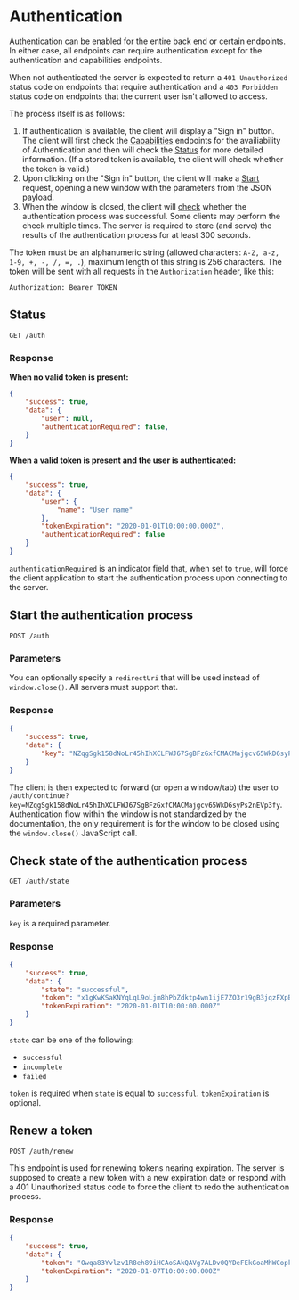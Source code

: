 # Authentication

Authentication can be enabled for the entire back end or certain endpoints. In either case, all endpoints can require authentication except for the authentication and capabilities endpoints.

When not authenticated the server is expected to return a `401 Unauthorized` status code on endpoints that require authentication and a `403 Forbidden` status code on endpoints that the current user isn't allowed to access.

The process itself is as follows:

1. If authentication is available, the client will display a "Sign in" button. The client will first check the [Capabilities](../Capabilities) endpoints for the availiability of Authentication and then will check the [Status](#status) for more detailed information. (If a stored token is available, the client will check whether the token is valid.)
2. Upon clicking on the "Sign in" button, the client will make a [Start](#start-the-authentication-process) request, opening a new window with the parameters from the JSON payload.
3. When the window is closed, the client will [check](#check-state-of-the-authentication-process) whether the authentication process was successful. Some clients may perform the check multiple times. The server is required to store (and serve) the results of the authentication process for at least 300 seconds.

The token must be an alphanumeric string (allowed characters: `A-Z, a-z, 1-9, +, -, /, =, .`), maximum length of this string is 256 characters. The token will be sent with all requests in the `Authorization` header, like this:

```
Authorization: Bearer TOKEN
```

## Status

```
GET /auth
```

### Response

**When no valid token is present:**

```json
{
    "success": true,
    "data": {
        "user": null,
        "authenticationRequired": false,
    }
}
```

**When a valid token is present and the user is authenticated:**

```json
{
    "success": true,
    "data": {
        "user": {
            "name": "User name"
        },
        "tokenExpiration": "2020-01-01T10:00:00.000Z",
        "authenticationRequired": false
    }
}
```

`authenticationRequired` is an indicator field that, when set to `true`, will force the client application to start the authentication process upon connecting to the server.

## Start the authentication process

```
POST /auth
```

### Parameters

You can optionally specify a `redirectUri` that will be used instead of `window.close()`. All servers must support that.

### Response

```json
{
    "success": true,
    "data": {
        "key": "NZqgSgk158dNoLr45hIhXCLFWJ67SgBFzGxfCMACMajgcv65WkD6syPs2nEVp3fy"
    }
}
```

The client is then expected to forward (or open a window/tab) the user to `/auth/continue?key=NZqgSgk158dNoLr45hIhXCLFWJ67SgBFzGxfCMACMajgcv65WkD6syPs2nEVp3fy`. Authentication flow within the window is not standardized by the documentation, the only requirement is for the window to be closed using the `window.close()` JavaScript call.

## Check state of the authentication process

```
GET /auth/state
```

### Parameters

`key` is a required parameter.

### Response

```json
{
    "success": true,
    "data": {
        "state": "successful",
        "token": "x1gKwKSaKNYqLqL9oLjm8hPbZdktp4wn1ijE7ZO3r19gB3jqzFXpBm3MV68yjHIu",
        "tokenExpiration": "2020-01-01T10:00:00.000Z"
    }
}
```

`state` can be one of the following:

* `successful`
* `incomplete`
* `failed`

`token` is required when `state` is equal to `successful`. `tokenExpiration` is optional.

## Renew a token

```
POST /auth/renew
```

This endpoint is used for renewing tokens nearing expiration. The server is supposed to create a new token with a new expiration date or respond with a 401 Unauthorized status code to force the client to redo the authentication process.

### Response

```json
{
    "success": true,
    "data": {
        "token": "Owqa83Yvlzv1R8eh89iHCAoSAkQAVg7ALDv0QYDeFEkGoaMhWCopk4Q0yoTeVDT2",
        "tokenExpiration": "2020-01-07T10:00:00.000Z"
    }
}
```